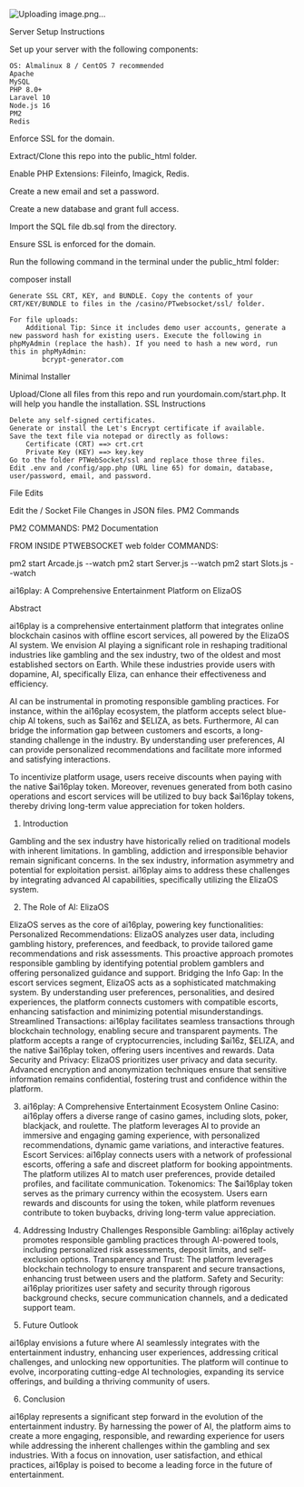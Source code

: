 
![Uploading image.png…]()

Server Setup Instructions

Set up your server with the following components:

    OS: Almalinux 8 / CentOS 7 recommended
    Apache
    MySQL
    PHP 8.0+
    Laravel 10
    Node.js 16
    PM2
    Redis

Enforce SSL for the domain.

Extract/Clone this repo into the public_html folder.

Enable PHP Extensions: Fileinfo, Imagick, Redis.

Create a new email and set a password.

Create a new database and grant full access.

Import the SQL file db.sql from the directory.

Ensure SSL is enforced for the domain.

Run the following command in the terminal under the public_html folder:

composer install

    Generate SSL CRT, KEY, and BUNDLE. Copy the contents of your CRT/KEY/BUNDLE to files in the /casino/PTwebsocket/ssl/ folder.

    For file uploads:
        Additional Tip: Since it includes demo user accounts, generate a new password hash for existing users. Execute the following in phpMyAdmin (replace the hash). If you need to hash a new word, run this in phpMyAdmin:
            bcrypt-generator.com

Minimal Installer

Upload/Clone all files from this repo and run yourdomain.com/start.php. It will help you handle the installation.
SSL Instructions

    Delete any self-signed certificates.
    Generate or install the Let's Encrypt certificate if available.
    Save the text file via notepad or directly as follows:
        Certificate (CRT) ==> crt.crt
        Private Key (KEY) ==> key.key
    Go to the folder PTWebSocket/ssl and replace those three files.
    Edit .env and /config/app.php (URL line 65) for domain, database, user/password, email, and password.

File Edits

Edit the / Socket File Changes in JSON files.
PM2 Commands

PM2 COMMANDS: PM2 Documentation

FROM INSIDE PTWEBSOCKET web folder COMMANDS:

pm2 start Arcade.js --watch
pm2 start Server.js --watch
pm2 start Slots.js --watch




ai16play: A Comprehensive Entertainment Platform on ElizaOS

Abstract

ai16play is a comprehensive entertainment platform that integrates online blockchain casinos with offline escort services, all powered by the ElizaOS AI system. We envision AI playing a significant role in reshaping traditional industries like gambling and the sex industry, two of the oldest and most established sectors on Earth. While these industries provide users with dopamine, AI, specifically Eliza, can enhance their effectiveness and efficiency.

AI can be instrumental in promoting responsible gambling practices. For instance, within the ai16play ecosystem, the platform accepts select blue-chip AI tokens, such as $ai16z and $ELIZA, as bets. Furthermore, AI can bridge the information gap between customers and escorts, a long-standing challenge in the industry. By understanding user preferences, AI can provide personalized recommendations and facilitate more informed and satisfying interactions.

To incentivize platform usage, users receive discounts when paying with the native $ai16play token. Moreover, revenues generated from both casino operations and escort services will be utilized to buy back $ai16play tokens, thereby driving long-term value appreciation for token holders.

1. Introduction

Gambling and the sex industry have historically relied on traditional models with inherent limitations. In gambling, addiction and irresponsible behavior remain significant concerns. In the sex industry, information asymmetry and potential for exploitation persist. ai16play aims to address these challenges by integrating advanced AI capabilities, specifically utilizing the ElizaOS system.

2. The Role of AI: ElizaOS

ElizaOS serves as the core of ai16play, powering key functionalities:
Personalized Recommendations: ElizaOS analyzes user data, including gambling history, preferences, and feedback, to provide tailored game recommendations and risk assessments. This proactive approach promotes responsible gambling by identifying potential problem gamblers and offering personalized guidance and support.
Bridging the Info Gap: In the escort services segment, ElizaOS acts as a sophisticated matchmaking system. By understanding user preferences, personalities, and desired experiences, the platform connects customers with compatible escorts, enhancing satisfaction and minimizing potential misunderstandings.
Streamlined Transactions: ai16play facilitates seamless transactions through blockchain technology, enabling secure and transparent payments. The platform accepts a range of cryptocurrencies, including $ai16z, $ELIZA, and the native $ai16play token, offering users incentives and rewards.
Data Security and Privacy: ElizaOS prioritizes user privacy and data security. Advanced encryption and anonymization techniques ensure that sensitive information remains confidential, fostering trust and confidence within the platform.


3. ai16play: A Comprehensive Entertainment Ecosystem
Online Casino: ai16play offers a diverse range of casino games, including slots, poker, blackjack, and roulette. The platform leverages AI to provide an immersive and engaging gaming experience, with personalized recommendations, dynamic game variations, and interactive features.
Escort Services: ai16play connects users with a network of professional escorts, offering a safe and discreet platform for booking appointments. The platform utilizes AI to match user preferences, provide detailed profiles, and facilitate communication.
Tokenomics: The $ai16play token serves as the primary currency within the ecosystem. Users earn rewards and discounts for using the token, while platform revenues contribute to token buybacks, driving long-term value appreciation.


4. Addressing Industry Challenges
Responsible Gambling: ai16play actively promotes responsible gambling practices through AI-powered tools, including personalized risk assessments, deposit limits, and self-exclusion options.
Transparency and Trust: The platform leverages blockchain technology to ensure transparent and secure transactions, enhancing trust between users and the platform.
Safety and Security: ai16play prioritizes user safety and security through rigorous background checks, secure communication channels, and a dedicated support team.
5. Future Outlook

ai16play envisions a future where AI seamlessly integrates with the entertainment industry, enhancing user experiences, addressing critical challenges, and unlocking new opportunities. The platform will continue to evolve, incorporating cutting-edge AI technologies, expanding its service offerings, and building a thriving community of users.

6. Conclusion

ai16play represents a significant step forward in the evolution of the entertainment industry. By harnessing the power of AI, the platform aims to create a more engaging, responsible, and rewarding experience for users while addressing the inherent challenges within the gambling and sex industries. With a focus on innovation, user satisfaction, and ethical practices, ai16play is poised to become a leading force in the future of entertainment.

